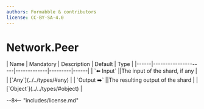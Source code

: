 ```yaml
---
authors: Formabble & contributors
license: CC-BY-SA-4.0
---
```



# Network.Peer

<div class="sh-parameters" markdown="1">
| Name | Mandatory | Description | Default | Type |
|------|---------------------|-------------|---------|------|
| `⬅️ Input` ||The input of the shard, if any | | [`Any`](../../types/#any) |
| `Output ➡️` ||The resulting output of the shard | | [`Object`](../../types/#object) |

</div>



--8<-- "includes/license.md"

